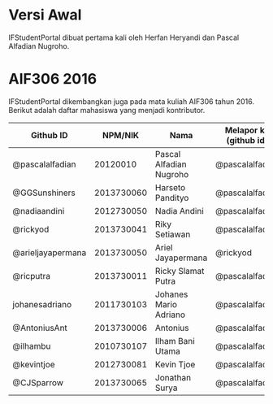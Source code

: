 # Versi Awal

IFStudentPortal dibuat pertama kali oleh Herfan Heryandi dan Pascal Alfadian Nugroho.

# AIF306 2016

IFStudentPortal dikembangkan juga pada mata kuliah AIF306 tahun 2016. Berikut adalah daftar mahasiswa yang menjadi kontributor.

| Github ID                | NPM/NIK    | Nama                              | Melapor ke (github id)   |
| ------------------------ | ---------- | --------------------------------- | ------------------------ |
| @pascalalfadian          | 20120010   | Pascal Alfadian Nugroho           | @pascalalfadian          |
| @GGSunshiners            | 2013730060 | Harseto Pandityo                  | @pascalalfadian          |
| @nadiaandini             | 2012730050 | Nadia Andini                      | @pascalalfadian          |
| @rickyod                 | 2013730041 | Riky Setiawan                     | @pascalalfadian          |
| @arieljayapermana        | 2013730050 | Ariel Jayapermana                 | @rickyod                 |
| @ricputra                | 2013730011 | Ricky Slamat Putra                | @pascalalfadian          |
| johanesadriano           | 2011730103 | Johanes Mario Adriano             | @pascalalfadian          |
| @AntoniusAnt             | 2013730006 | Antonius                          | @pascalalfadian          |
| @ilhambu                 | 2010730107 | Ilham Bani Utama                  | @pascalalfadian          |
| @kevintjoe               | 2012730081 | Kevin Tjoe                        | @pascalalfadian          |
| @CJSparrow               | 2013730065 | Jonathan Surya                    | @pascalalfadian          |
